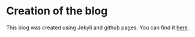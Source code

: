 # Creation of the blog

This blog was created using Jekyll and github pages. You can find it [here](https://Yashkarwa.github.io/).